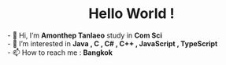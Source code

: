 <h1 align="center">Hello World !</h1>
- 👋 Hi, I’m <b>Amonthep Tanlaeo</b> study in <b>Com Sci</b><br>
- 👀 I’m interested in <b>Java , C , C# , C++ , JavaScript , TypeScript</b><br>
- 📫 How to reach me : <b>Bangkok</b><br>

<!---
KuroMuta/KuroMuta is a ✨ special ✨ repository because its `README.md` (this file) appears on your GitHub profile.
You can click the Preview link to take a look at your changes.
--->
